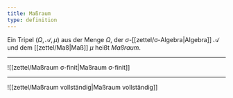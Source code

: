 ```yaml
---
title: Maßraum
type: definition
---
```


Ein Tripel $(\Omega, \mathcal{A}, \mu)$ aus der Menge $\Omega$, der $\sigma$-[[zettel/σ-Algebra|Algebra]] $\mathcal{A}$ und dem [[zettel/Maß|Maß]] $\mu$ heißt *Maßraum*.

---

![[zettel/Maßraum σ-finit|Maßraum σ-finit]]

---

![[zettel/Maßraum vollständig|Maßraum vollständig]]
